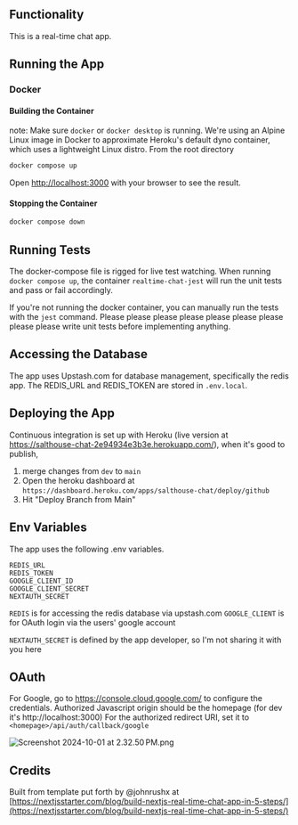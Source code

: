 ## Functionality
This is a real-time chat app. 
## Running the App
### Docker
#### Building the Container
note: Make sure `docker` or `docker desktop` is running.
We're using an Alpine Linux image in Docker to approximate Heroku's default dyno container, which uses a lightweight Linux distro.
From the root directory
```bash
docker compose up  
```
Open [http://localhost:3000](http://localhost:3000) with your browser to see the result.

#### Stopping the Container
```bash
docker compose down
```

## Running Tests
The docker-compose file is rigged for live test watching. When running `docker compose up`,
the container `realtime-chat-jest` will run the unit tests and pass or fail accordingly.

If you're not running the docker container, you can manually run the tests with the `jest` command.
Please please please please please please please please please write unit tests before implementing anything.

## Accessing the Database
The app uses Upstash.com for database management, specifically the redis app. The REDIS_URL and REDIS_TOKEN are stored in  `.env.local`.

## Deploying the App
Continuous integration is set up with Heroku (live version at https://salthouse-chat-2e94934e3b3e.herokuapp.com/), 
when it's good to publish,
1. merge changes from `dev` to `main`
2. Open the heroku dashboard at `https://dashboard.heroku.com/apps/salthouse-chat/deploy/github`
3. Hit "Deploy Branch from Main"

## Env Variables
The app uses the following .env variables.
```
REDIS_URL
REDIS_TOKEN
GOOGLE_CLIENT_ID
GOOGLE_CLIENT_SECRET
NEXTAUTH_SECRET
```
`REDIS` is for accessing the redis database via upstash.com
`GOOGLE_CLIENT` is for OAuth login via the users' google account

`NEXTAUTH_SECRET` is defined by the app developer, so I'm not sharing it with you here

## OAuth
For Google, go to https://console.cloud.google.com/ to configure the credentials.
Authorized Javascript origin should be the homepage (for dev it's http://localhost:3000)
For the authorized redirect URI, set it to `<homepage>/api/auth/callback/google`

![Screenshot 2024-10-01 at 2.32.50 PM.png](README%20assets/Screenshot%202024-10-01%20at%202.32.50%E2%80%AFPM.png)


## Credits
Built from template put forth by @johnrushx at [https://nextjsstarter.com/blog/build-nextjs-real-time-chat-app-in-5-steps/](https://nextjsstarter.com/blog/build-nextjs-real-time-chat-app-in-5-steps/)